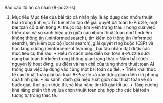 Báo cáo đồ án cá nhân (8-puzzles)															
1. Mục tiêu
Mục tiêu của bài tập cá nhân này là áp dụng các nhóm thuật toán trong lĩnh vực Trí tuệ nhân tạo để giải quyết bài toán 8-Puzzle, một bài toán cổ điển trong AI thuộc loại tìm kiếm trạng thái. Thông qua việc triển khai và so sánh hiệu quả giữa các nhóm thuật toán như tìm kiếm không thông tin (uninformed search), tìm kiếm có thông tin (informed search), tìm kiếm cục bộ (local search), giải quyết ràng buộc (CSP) và học tăng cường (reinforcement learning), bài tập nhằm đạt được các mục tiêu cụ thể sau:
•	Hiểu rõ cách biểu diễn bài toán 8-Puzzle dưới dạng bài toán tìm kiếm trong không gian trạng thái.
•	Nắm bắt được nguyên lý hoạt động, ưu điểm và hạn chế của từng nhóm thuật toán AI thông qua việc áp dụng vào cùng một bài toán cụ thể.
•	Triển khai thực tế các thuật toán giải bài toán 8-Puzzle và xây dựng giao diện mô phỏng quá trình giải.
•	So sánh, đánh giá hiệu suất giữa các thuật toán về số bước giải, thời gian thực thi, và khả năng tìm lời giải tối ưu.
•	Tăng cường khả năng phân tích và lựa chọn thuật toán phù hợp cho các bài toán tương tự trong thực tế.
